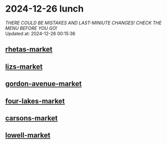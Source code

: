 # 2024-12-26 lunch  
*THERE COULD BE MISTAKES AND LAST-MINIUTE CHANGES! CHECK THE MENU BEFORE YOU GO!*  
Updated at: 2024-12-26 00:15:36  
## [rhetas-market](https://wisc-housingdining.nutrislice.com/menu/rhetas-market/lunch/2024-12-26)  
## [lizs-market](https://wisc-housingdining.nutrislice.com/menu/lizs-market/lunch/2024-12-26)  
## [gordon-avenue-market](https://wisc-housingdining.nutrislice.com/menu/gordon-avenue-market/lunch/2024-12-26)  
## [four-lakes-market](https://wisc-housingdining.nutrislice.com/menu/four-lakes-market/lunch/2024-12-26)  
## [carsons-market](https://wisc-housingdining.nutrislice.com/menu/carsons-market/lunch/2024-12-26)  
## [lowell-market](https://wisc-housingdining.nutrislice.com/menu/lowell-market/lunch/2024-12-26)  
  
